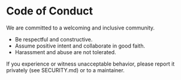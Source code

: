 # Code of Conduct

We are committed to a welcoming and inclusive community.

- Be respectful and constructive.
- Assume positive intent and collaborate in good faith.
- Harassment and abuse are not tolerated.

If you experience or witness unacceptable behavior, please report it privately (see SECURITY.md) or to a maintainer.

